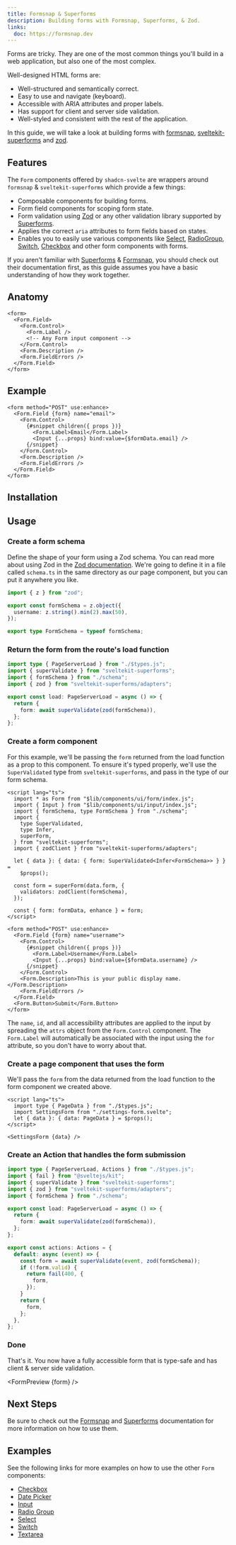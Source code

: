 ```yaml
---
title: Formsnap & Superforms
description: Building forms with Formsnap, Superforms, & Zod.
links:
  doc: https://formsnap.dev
---
```


<script>
 	import { Steps, ComponentPreview, FormPreview, PMAddComp, PMInstall } from '$lib/components/docs';

	export let form;
</script>

Forms are tricky. They are one of the most common things you'll build in a web application, but also one of the most complex.

Well-designed HTML forms are:

- Well-structured and semantically correct.
- Easy to use and navigate (keyboard).
- Accessible with ARIA attributes and proper labels.
- Has support for client and server side validation.
- Well-styled and consistent with the rest of the application.

In this guide, we will take a look at building forms with [formsnap](https://formsnap.dev), [sveltekit-superforms](https://superforms.rocks) and [zod](https://zod.dev).

## Features

The `Form` components offered by `shadcn-svelte` are wrappers around `formsnap` & `sveltekit-superforms` which provide a few things:

- Composable components for building forms.
- Form field components for scoping form state.
- Form validation using [Zod](https://zod.dev) or any other validation library supported by [Superforms](https://superforms.rocks).
- Applies the correct `aria` attributes to form fields based on states.
- Enables you to easily use various components like [Select](/docs/components/select), [RadioGroup](/docs/components/radio-group), [Switch](/docs/components/switch), [Checkbox](/docs/components/checkbox) and other form components with forms.

If you aren't familiar with [Superforms](https://superforms.rocks) & [Formsnap](https://formsnap.dev), you should check out their documentation first, as this guide assumes you have a basic understanding of how they work together.

## Anatomy

```svelte
<form>
  <Form.Field>
    <Form.Control>
      <Form.Label />
      <!-- Any Form input component -->
    </Form.Control>
    <Form.Description />
    <Form.FieldErrors />
  </Form.Field>
</form>
```

## Example

```svelte
<form method="POST" use:enhance>
  <Form.Field {form} name="email">
    <Form.Control>
      {#snippet children({ props })}
        <Form.Label>Email</Form.Label>
        <Input {...props} bind:value={$formData.email} />
      {/snippet}
    </Form.Control>
    <Form.Description />
    <Form.FieldErrors />
  </Form.Field>
</form>
```

## Installation

<PMAddComp name="form" />

## Usage

<Steps>

### Create a form schema

Define the shape of your form using a Zod schema. You can read more about using Zod in the [Zod documentation](https://zod.dev). We're going to define it in a file called `schema.ts` in the same directory as our page component, but you can put it anywhere you like.

```ts title="src/routes/settings/schema.ts" showLineNumbers
import { z } from "zod";

export const formSchema = z.object({
  username: z.string().min(2).max(50),
});

export type FormSchema = typeof formSchema;
```

### Return the form from the route's load function

```ts title="src/routes/settings/+page.server.ts" showLineNumbers
import type { PageServerLoad } from "./$types.js";
import { superValidate } from "sveltekit-superforms";
import { formSchema } from "./schema";
import { zod } from "sveltekit-superforms/adapters";

export const load: PageServerLoad = async () => {
  return {
    form: await superValidate(zod(formSchema)),
  };
};
```

### Create a form component

For this example, we'll be passing the `form` returned from the load function as a prop to this component. To ensure it's typed properly, we'll use the `SuperValidated` type from `sveltekit-superforms`, and pass in the type of our form schema.

```svelte title="src/routes/settings/settings-form.svelte" showLineNumbers
<script lang="ts">
  import * as Form from "$lib/components/ui/form/index.js";
  import { Input } from "$lib/components/ui/input/index.js";
  import { formSchema, type FormSchema } from "./schema";
  import {
    type SuperValidated,
    type Infer,
    superForm,
  } from "sveltekit-superforms";
  import { zodClient } from "sveltekit-superforms/adapters";

  let { data }: { data: { form: SuperValidated<Infer<FormSchema>> } } =
    $props();

  const form = superForm(data.form, {
    validators: zodClient(formSchema),
  });

  const { form: formData, enhance } = form;
</script>

<form method="POST" use:enhance>
  <Form.Field {form} name="username">
    <Form.Control>
      {#snippet children({ props })}
        <Form.Label>Username</Form.Label>
        <Input {...props} bind:value={$formData.username} />
      {/snippet}
    </Form.Control>
    <Form.Description>This is your public display name.</Form.Description>
    <Form.FieldErrors />
  </Form.Field>
  <Form.Button>Submit</Form.Button>
</form>
```

The `name`, `id`, and all accessibility attributes are applied to the input by spreading the `attrs` object from the `Form.Control` component. The `Form.Label` will automatically be associated with the input using the `for` attribute, so you don't have to worry about that.

### Create a page component that uses the form

We'll pass the `form` from the data returned from the load function to the form component we created above.

```svelte title="src/routes/settings/+page.svelte" showLineNumbers
<script lang="ts">
  import type { PageData } from "./$types.js";
  import SettingsForm from "./settings-form.svelte";
  let { data }: { data: PageData } = $props();
</script>

<SettingsForm {data} />
```

### Create an Action that handles the form submission

```ts title="src/routes/settings/+page.server.ts" showLineNumbers {1-2,13-25}
import type { PageServerLoad, Actions } from "./$types.js";
import { fail } from "@sveltejs/kit";
import { superValidate } from "sveltekit-superforms";
import { zod } from "sveltekit-superforms/adapters";
import { formSchema } from "./schema";

export const load: PageServerLoad = async () => {
  return {
    form: await superValidate(zod(formSchema)),
  };
};

export const actions: Actions = {
  default: async (event) => {
    const form = await superValidate(event, zod(formSchema));
    if (!form.valid) {
      return fail(400, {
        form,
      });
    }
    return {
      form,
    };
  },
};
```

### Done

That's it. You now have a fully accessible form that is type-safe and has client & server side validation.

<FormPreview {form} />

</Steps>

## Next Steps

Be sure to check out the [Formsnap](https://formsnap.dev) and [Superforms](https://superforms.rocks) documentation for more information on how to use them.

## Examples

See the following links for more examples on how to use the other `Form` components:

- [Checkbox](/docs/components/checkbox#form)
- [Date Picker](/docs/components/date-picker#form)
- [Input](/docs/components/input#form)
- [Radio Group](/docs/components/radio-group#form)
- [Select](/docs/components/select#form)
- [Switch](/docs/components/switch#form)
- [Textarea](/docs/components/textarea#form)
